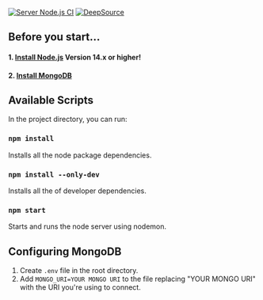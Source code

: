 [![Server Node.js CI](https://github.com/COP4331-Large-Project/server/actions/workflows/CI-server.yml/badge.svg)](https://github.com/COP4331-Large-Project/server/actions/workflows/CI-server.yml)
[![DeepSource](https://deepsource.io/gh/COP4331-Large-Project/client.svg/?label=active+issues&show_trend=true)](https://deepsource.io/gh/COP4331-Large-Project/client/?ref=repository-badge)

## Before you start...

#### 1. [Install Node.js](https://nodejs.org/en/download/) **Version 14.x or higher!**
#### 2. [Install MongoDB](https://docs.mongodb.com/manual/installation/)

## Available Scripts

In the project directory, you can run:

### `npm install`

Installs all the node package dependencies.

### `npm install --only-dev`

Installs all the of developer dependencies.

### `npm start`

Starts and runs the node server using nodemon.

## Configuring MongoDB

1. Create `.env` file in the root directory.
2. Add `MONGO_URI=YOUR MONGO URI` to the file replacing "YOUR MONGO URI" with the URI you're using to connect.

